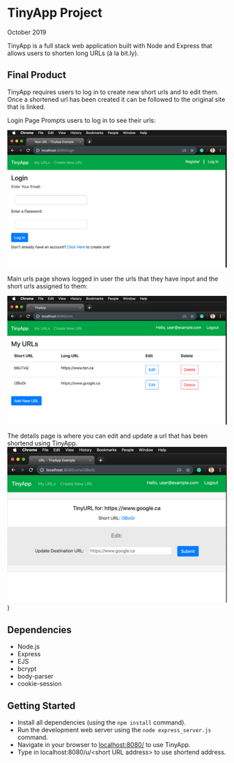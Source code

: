 # TinyApp Project

October 2019

TinyApp is a full stack web application built with Node and Express that allows users to shorten long URLs (à la bit.ly).

## Final Product

TinyApp requires users to log in to create new short urls and to edit them. Once a shortened url has been created it can be followed to the original site that is linked.

Login Page Prompts users to log in to see their urls:

![Login Page](./media/loginPage.png)


Main urls page shows logged in user the urls that they have input and the short urls assigned to them:

![Main URL Page](./media/mainUrlPage.png)


The details page is where you can edit and update a url that has been shortend using TinyApp.
![Detail Page](./media/detailAndEditPage.png))


## Dependencies

- Node.js
- Express
- EJS
- bcrypt
- body-parser
- cookie-session


## Getting Started

- Install all dependencies (using the `npm install` command).
- Run the development web server using the `node express_server.js` command.
- Navigate in your browser to [localhost:8080/](localhost:8080/) to use TinyApp.
- Type in localhost:8080/u/\<short URL address> to use shortend address.